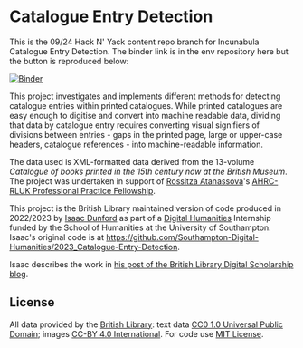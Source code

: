 # Catalogue Entry Detection

This is the 09/24 Hack N' Yack content repo branch for Incunabula Catalogue Entry Detection. The binder link is in the env repository here but the button is reproduced below:

[![Binder](https://mybinder.org/badge_logo.svg)](https://mybinder.org/v2/gh/britishlibrary/Incunabula-Catalogue-Entry-Detection/HNY-0924?urlpath=git-pull%3Frepo%3Dhttps%253A%252F%252Fgithub.com%252Fharrylloyd-bl%252Fincu-binder-content-repo%26urlpath%3Dlab%252Ftree%252Fincu-binder-content-repo%252Fnotebooks%252FCatalogues%2Bas%2BData%2Bfor%2BComputational%2BAnalysis%2B-%2BHack%2B%2526%2BYack%2B09-24.ipynb%26branch%3Dhny-0924)

This project investigates and implements different methods for detecting catalogue entries within printed catalogues. While printed catalogues are easy enough to digitise and convert into machine readable data, dividing that data by catalogue entry requires converting visual signifiers of divisions between entries - gaps in the printed page, large or upper-case headers, catalogue references - into machine-readable information.

The data used is XML-formatted data derived from the 13-volume *Catalogue of books printed in the 15th century now at the British Museum*. The project was undertaken in support of [Rossitza Atanassova](https://www.bl.uk/people/experts/rossitza-atanassova)'s [AHRC-RLUK Professional Practice Fellowship](https://blogs.bl.uk/digital-scholarship/2022/11/my-ahrc-rluk-professional-practice-fellowship-phase-one.html).

This project is the British Library maintained version of code produced in 2022/2023 by [Isaac Dunford](https://github.com/Mr-Esweg) as part of a [Digital Humanities](http://digitalhumanities.soton.ac.uk/) Internship funded by the School of Humanities at the University of Southampton. Isaac's original code is at https://github.com/Southampton-Digital-Humanities/2023_Catalogue-Entry-Detection.

Isaac describes the work in [his post of the British Library Digital Scholarship blog](https://blogs.bl.uk/digital-scholarship/2023/05/detecting-catalogue-entries-in-printed-catalogue-data.html).

## License

All data provided by the [British Library](https://creativecommons.org/licenses/by/4.0/): text data [CC0 1.0 Universal Public Domain](https://creativecommons.org/publicdomain/zero/1.0/); images [CC-BY 4.0 International](https://creativecommons.org/licenses/by/4.0/). For code use [MIT License](https://mit-license.org/).
